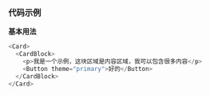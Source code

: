 ### 代码示例

**基本用法**

```js
<Card>
  <CardBlock>
    <p>我是一个示例，这块区域是内容区域，我可以包含很多内容</p>
    <Button theme="primary">好的</Button>
  </CardBlock>
</Card>
```
